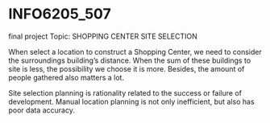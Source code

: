# INFO6205_507
final project 
Topic: SHOPPING CENTER SITE SELECTION

When select a location to construct a Shopping Center, we need  to consider the surroundings building’s distance.
When the sum of these buildings to site is less, the possibility we choose it is more.
Besides, the amount of people gathered also matters a lot.

Site selection planning is rationality related to the success or failure of development. Manual location planning is not only inefficient, but also has poor data accuracy. 
